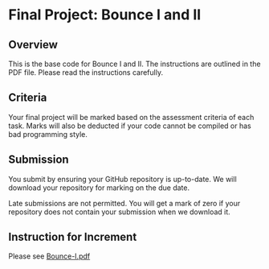 # Final Project: Bounce I and II

## Overview
This is the base code for Bounce I and II. The instructions are outlined in the PDF file. Please read the instructions carefully.

## Criteria
Your final project will be marked based on the assessment criteria of each task. Marks will also be deducted if your code cannot be compiled or has bad programming style.

## Submission
You submit by ensuring your GitHub repository is up-to-date. We will download your repository for marking on the due date.

Late submissions are not permitted. You will get a mark of zero if your repository does not contain your submission when we download it.

## Instruction for Increment
Please see [Bounce-I.pdf](Bounce-I.pdf)